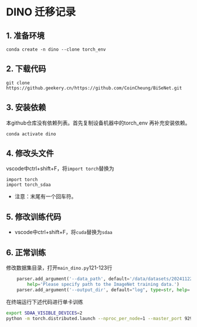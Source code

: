 # DINO 迁移记录

## 1. 准备环境
```
conda create -n dino --clone torch_env
```
## 2. 下载代码
``` 
git clone https://github.geekery.cn/https://github.com/CoinCheung/BiSeNet.git
```
## 3. 安装依赖
本github仓库没有依赖列表。首先复制设备机器中的torch_env
再补充安装依赖。
```
conda activate dino
```
## 4. 修改头文件
vscode中ctrl+shift+F，将`import torch`替换为
```
import torch
import torch_sdaa

```
- 注意：末尾有一个回车符。
## 5. 修改训练代码
- vscode中ctrl+shift+F，将`cuda`替换为`sdaa`

## 6. 正常训练
修改数据集目录，打开`main_dino.py`121-123行
```python
    parser.add_argument('--data_path', default='/data/datasets/20241122/imagenet1k/train/', type=str,
        help='Please specify path to the ImageNet training data.')
    parser.add_argument('--output_dir', default="log", type=str, help='Path to save logs and checkpoints.')
```

在终端运行下述代码进行单卡训练
```bash
export SDAA_VISIBLE_DEVICES=2
python -m torch.distributed.launch --nproc_per_node=1 --master_port 9292 --use_env main_dino.py --arch vit_small
```